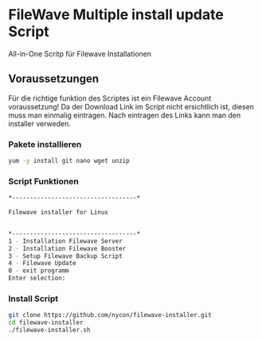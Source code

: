 # FileWave Multiple install update Script
All-in-One Scritp für Filewave Installationen 

## Voraussetzungen
Für die richtige funktion des Scriptes ist ein Filewave Account voraussetzung!
Da der Download Link im Script nicht ersichtlich ist, diesen muss man einmalig eintragen.
Nach eintragen des Links kann man den installer verweden.

### Pakete installieren
```bash
yum -y install git nano wget unzip
```
### Script Funktionen
```bash
*-----------------------------------*

Filewave installer for Linux


*-----------------------------------*
1 - Installation Filewave Server
2 - Installation Filewave Booster
3 - Setup Filewave Backup Script
4 - Filewave Update
0 - exit programm
Enter selection:
```
### Install Script

```bash
git clone https://github.com/nycon/filewave-installer.git
cd filewave-installer
./filewave-installer.sh
```
